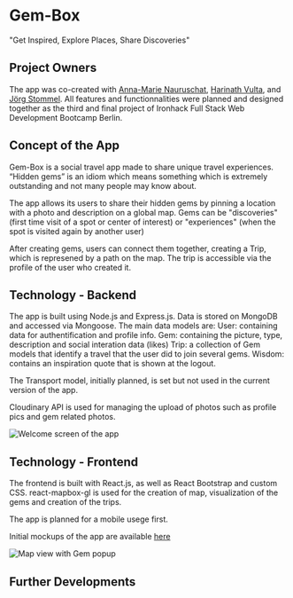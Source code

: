 # Gem-Box
"Get Inspired, Explore Places, Share Discoveries"

## Project Owners

The app was co-created with [Anna-Marie Nauruschat](https://github.com/annamarie-now), [Harinath Vulta](https://github.com/harinathvutla), and [Jörg Stommel](https://github.com/Jrgsto). All features and functionnalities were planned and designed together as the third and final project of Ironhack Full Stack Web Development Bootcamp Berlin.

## Concept of the App

Gem-Box is a social travel app made to share unique travel experiences. “Hidden gems” is an idiom which means something which is extremely outstanding and not many people may know about.

The app allows its users to share their hidden gems by pinning a location with a photo and description on a global map.
Gems can be "discoveries" (first time visit of a spot or center of interest) or "experiences" (when the spot is visited again by another user)

After creating gems, users can connect them together, creating a Trip, which is represened by a path on the map. The trip is accessible via the profile of the user who created it.

## Technology - Backend

The app is built using Node.js and Express.js. Data is stored on MongoDB and accessed via Mongoose. The main data models are: 
User: containing data for authentification and profile info.
Gem: containing the picture, type, description and social interation data (likes)
Trip: a collection of Gem models that identify a travel that the user did to join several gems.
Wisdom: contains an inspiration quote that is shown at the logout.

The Transport model, initially planned, is set but not used in the current version of the app.

Cloudinary API is used for managing the upload of photos such as profile pics and gem related photos.

![Welcome screen of the app](https://github.com/iourisorokine/gem-box/public/screenshots/welcome-screen.png)

## Technology - Frontend

The frontend is built with React.js, as well as React Bootstrap and custom CSS. react-mapbox-gl is used for the creation of map, visualization of the gems and creation of the trips.

The app is planned for a mobile usege first.

Initial mockups of the app are available [here](https://marvelapp.com/project/4346573/)

![Map view with Gem popup](https://github.com/iourisorokine/gem-box/public/screenshots/map-view-1.png)

## Further Developments



